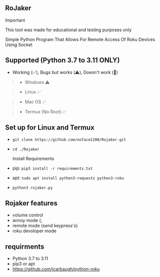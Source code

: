 ## RoJaker

> [!IMPORTANT]
> This tool was made for educational and testing purposes only

Simple Python Program That Allows For Remote Access Of Roku Devices Using Socket

## Supported (Python 3.7 to 3.11 ONLY)
* Working (✅️), Bugs but works (⚠️), Doesn't work (🚫)

> * Windows ⚠️

> * Linux   ✅️

> * Mac OS   ✅️

> * Termux (No Root) ✅️

## Set up for Linux and Termux
* `git clone https://github.com/noface1200/Rojaker.git`
* `cd ./Rojaker`
  
  Install Requirements 
* pip: `pip3 install -r requirements.txt`
* apt: `sudo apt install python3-requests python3-roku`
   
* `python3 rojaker.py`

## Rojaker features 
* volume control
* annoy mode (;
* remote mode (send keypress's)
* roku devoloper mode

## requirments

* Python 3.7 to 3.11
* pip3 or apt
* https://github.com/jcarbaugh/python-roku

